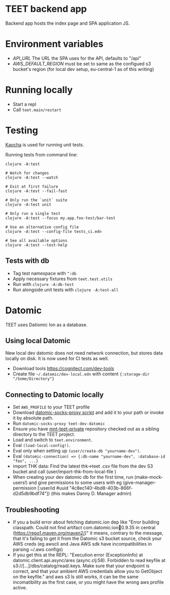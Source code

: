 # TEET backend app

Backend app hosts the index page and SPA application JS.

# Environment variables

- *API_URL* The URL the SPA uses for the API, defaults to "/api"
- *AWS_DEFAULT_REGION* must be set to same as the configued s3 bucket's region (for local dev setup, eu-central-1 as of this writing)

# Running locally

- Start a repl
- Call `teet.main/restart`


# Testing

[Kaocha](https://github.com/lambdaisland/kaocha) is used for running unit tests.

Running tests from command line:
```
clojure -A:test

# Watch for changes
clojure -A:test --watch

# Exit at first failure
clojure -A:test --fail-fast

# Only run the `unit` suite
clojure -A:test unit

# Only run a single test
clojure -A:test --focus my.app.foo-test/bar-test

# Use an alternative config file
clojure -A:test --config-file tests_ci.edn

# See all available options
clojure -A:test --test-help
```

## Tests with db
- Tag test namespace with `^:db`
- Apply necessary fixtures from `teet.test.utils`
- Run with `clojure -A:db-test`
- Run alongside unit tests with `clojure -A:test-all`

# Datomic

TEET uses Datiomic Ion as a database.

## Using local Datomic

New local dev datomic does not need network connection, but stores
data locally on disk. It is now used for CI tests as well.

- Download tools https://cognitect.com/dev-tools
- Create file `~/.datomic/dev-local.edn` with content `{:storage-dir "/Some/Directory"}`



## Connecting to Datomic locally

- Set `AWS_PROFILE` to your TEET profile
- Download [datomic-socks-proxy script](https://docs.datomic.com/cloud/files/datomic-socks-proxy)
  and add it to your path or invoke it by absolute path.
- Run `datomic-socks-proxy teet-dev-datomic`
- Ensure you have
  [mnt-teet-private](https://github.com/solita/mnt-teet-private)
  repository checked out as a sibling directory to the TEET project.
- Load and switch to `teet.environment`.
- Eval `(load-local-config!)`.
- Eval only when setting up `(user/create-db "yourname-dev")`.
- Eval `(datomic-connection) => {:db-name "yourname-dev", :database-id "foo", ...}`
- import THK data: Find the latest thk->teet .csv file from the dev S3 bucket and call (user/import-thk-from-local-file <path>)
- When creating your dev datomic db for the first time, run (make-mock-users!) and give permissions to some users with eg (give-manager-permission [:user/id #uuid "4c8ec140-4bd8-403b-866f-d2d5db9bdf74"]) (this makes Danny D. Manager admin)

## Troubleshooting

- If you a build error about fetching datomic.ion dep like "Error building classpath. Could not find artifact com.datomic:ion:jar:0.9.35 in central (https://repo1.maven.org/maven2/)" it means, contrary to the message, that it's failing to get it from the Datomic s3 bucket source, check your AWS creds (eg awscli and Java AWS sdk have incompatibilities in parsing ~/.aws configs)
- If you get this at the REPL: "Execution error (ExceptionInfo) at datomic.client.api.async/ares (async.clj:58).
Forbidden to read keyfile at s3://[...]/dbs/catalog/read/.keys. Make sure that your endpoint is correct, and that your ambient AWS credentials allow you to GetObject on the keyfile." and aws s3 ls still works, it can be the same incomatibility as the first case, or you might have the wrong aws profile active.
